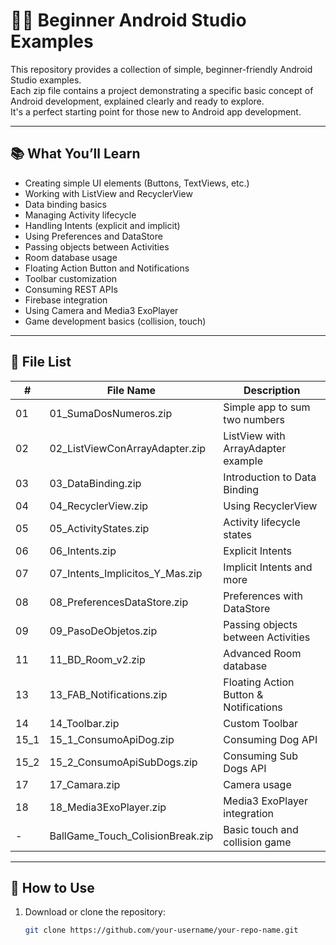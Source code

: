 # 🧑‍💻 Beginner Android Studio Examples

This repository provides a collection of simple, beginner-friendly Android Studio examples.  
Each zip file contains a project demonstrating a specific basic concept of Android development, explained clearly and ready to explore.  
It's a perfect starting point for those new to Android app development.

---

## 📚 What You’ll Learn

- Creating simple UI elements (Buttons, TextViews, etc.)  
- Working with ListView and RecyclerView  
- Data binding basics  
- Managing Activity lifecycle  
- Handling Intents (explicit and implicit)  
- Using Preferences and DataStore  
- Passing objects between Activities  
- Room database usage  
- Floating Action Button and Notifications  
- Toolbar customization  
- Consuming REST APIs  
- Firebase integration  
- Using Camera and Media3 ExoPlayer  
- Game development basics (collision, touch)

---

## 📁 File List

| #   | File Name                  | Description                             |
|-----|----------------------------|---------------------------------------|
| 01  | 01_SumaDosNumeros.zip       | Simple app to sum two numbers          |
| 02  | 02_ListViewConArrayAdapter.zip | ListView with ArrayAdapter example   |
| 03  | 03_DataBinding.zip          | Introduction to Data Binding           |
| 04  | 04_RecyclerView.zip         | Using RecyclerView                     |
| 05  | 05_ActivityStates.zip       | Activity lifecycle states              |
| 06  | 06_Intents.zip              | Explicit Intents                       |
| 07  | 07_Intents_Implicitos_Y_Mas.zip | Implicit Intents and more           |
| 08  | 08_PreferencesDataStore.zip | Preferences with DataStore             |
| 09  | 09_PasoDeObjetos.zip        | Passing objects between Activities     |
| 11  | 11_BD_Room_v2.zip           | Advanced Room database                 |
| 13  | 13_FAB_Notifications.zip    | Floating Action Button & Notifications |
| 14  | 14_Toolbar.zip              | Custom Toolbar                        |
| 15_1  | 15_1_ConsumoApiDog.zip      | Consuming Dog API                     |
| 15_2  | 15_2_ConsumoApiSubDogs.zip  | Consuming Sub Dogs API                 |
| 17  | 17_Camara.zip               | Camera usage                         |
| 18  | 18_Media3ExoPlayer.zip      | Media3 ExoPlayer integration           |
| -   | BallGame_Touch_ColisionBreak.zip | Basic touch and collision game   |

---

## 🚀 How to Use

1. Download or clone the repository:  
   ```bash
   git clone https://github.com/your-username/your-repo-name.git
